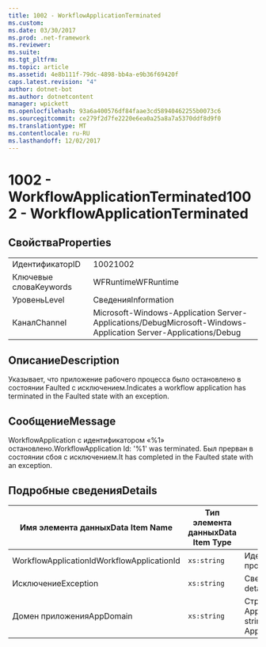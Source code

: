 ```yaml
---
title: 1002 - WorkflowApplicationTerminated
ms.custom: 
ms.date: 03/30/2017
ms.prod: .net-framework
ms.reviewer: 
ms.suite: 
ms.tgt_pltfrm: 
ms.topic: article
ms.assetid: 4e8b111f-79dc-4898-bb4a-e9b36f69420f
caps.latest.revision: "4"
author: dotnet-bot
ms.author: dotnetcontent
manager: wpickett
ms.openlocfilehash: 93a6a400576df84faae3cd58940462255b0073c6
ms.sourcegitcommit: ce279f2d7fe2220e6ea0a25a8a7a5370ddf8d9f0
ms.translationtype: MT
ms.contentlocale: ru-RU
ms.lasthandoff: 12/02/2017
---
```

# <a name="1002---workflowapplicationterminated"></a><span data-ttu-id="13c09-102">1002 - WorkflowApplicationTerminated</span><span class="sxs-lookup"><span data-stu-id="13c09-102">1002 - WorkflowApplicationTerminated</span></span>
## <a name="properties"></a><span data-ttu-id="13c09-103">Свойства</span><span class="sxs-lookup"><span data-stu-id="13c09-103">Properties</span></span>  
  
|||  
|-|-|  
|<span data-ttu-id="13c09-104">Идентификатор</span><span class="sxs-lookup"><span data-stu-id="13c09-104">ID</span></span>|<span data-ttu-id="13c09-105">1002</span><span class="sxs-lookup"><span data-stu-id="13c09-105">1002</span></span>|  
|<span data-ttu-id="13c09-106">Ключевые слова</span><span class="sxs-lookup"><span data-stu-id="13c09-106">Keywords</span></span>|<span data-ttu-id="13c09-107">WFRuntime</span><span class="sxs-lookup"><span data-stu-id="13c09-107">WFRuntime</span></span>|  
|<span data-ttu-id="13c09-108">Уровень</span><span class="sxs-lookup"><span data-stu-id="13c09-108">Level</span></span>|<span data-ttu-id="13c09-109">Сведения</span><span class="sxs-lookup"><span data-stu-id="13c09-109">Information</span></span>|  
|<span data-ttu-id="13c09-110">Канал</span><span class="sxs-lookup"><span data-stu-id="13c09-110">Channel</span></span>|<span data-ttu-id="13c09-111">Microsoft-Windows-Application Server-Applications/Debug</span><span class="sxs-lookup"><span data-stu-id="13c09-111">Microsoft-Windows-Application Server-Applications/Debug</span></span>|  
  
## <a name="description"></a><span data-ttu-id="13c09-112">Описание</span><span class="sxs-lookup"><span data-stu-id="13c09-112">Description</span></span>  
 <span data-ttu-id="13c09-113">Указывает, что приложение рабочего процесса было остановлено в состоянии Faulted с исключением.</span><span class="sxs-lookup"><span data-stu-id="13c09-113">Indicates a workflow application has terminated in the Faulted state with an exception.</span></span>  
  
## <a name="message"></a><span data-ttu-id="13c09-114">Сообщение</span><span class="sxs-lookup"><span data-stu-id="13c09-114">Message</span></span>  
 <span data-ttu-id="13c09-115">WorkflowApplication с идентификатором «%1» остановлено.</span><span class="sxs-lookup"><span data-stu-id="13c09-115">WorkflowApplication Id: '%1' was terminated.</span></span> <span data-ttu-id="13c09-116">Был прерван в состоянии сбоя с исключением.</span><span class="sxs-lookup"><span data-stu-id="13c09-116">It has completed in the Faulted state with an exception.</span></span>  
  
## <a name="details"></a><span data-ttu-id="13c09-117">Подробные сведения</span><span class="sxs-lookup"><span data-stu-id="13c09-117">Details</span></span>  
  
|<span data-ttu-id="13c09-118">Имя элемента данных</span><span class="sxs-lookup"><span data-stu-id="13c09-118">Data Item Name</span></span>|<span data-ttu-id="13c09-119">Тип элемента данных</span><span class="sxs-lookup"><span data-stu-id="13c09-119">Data Item Type</span></span>|<span data-ttu-id="13c09-120">Описание</span><span class="sxs-lookup"><span data-stu-id="13c09-120">Description</span></span>|  
|--------------------|--------------------|-----------------|  
|<span data-ttu-id="13c09-121">WorkflowApplicationId</span><span class="sxs-lookup"><span data-stu-id="13c09-121">WorkflowApplicationId</span></span>|`xs:string`|<span data-ttu-id="13c09-122">Идентификатор приложения рабочего процесса</span><span class="sxs-lookup"><span data-stu-id="13c09-122">The workflow application id</span></span>|  
|<span data-ttu-id="13c09-123">Исключение</span><span class="sxs-lookup"><span data-stu-id="13c09-123">Exception</span></span>|`xs:string`|<span data-ttu-id="13c09-124">Сведения об исключении</span><span class="sxs-lookup"><span data-stu-id="13c09-124">The exception details for the exception</span></span>|  
|<span data-ttu-id="13c09-125">Домен приложения</span><span class="sxs-lookup"><span data-stu-id="13c09-125">AppDomain</span></span>|`xs:string`|<span data-ttu-id="13c09-126">Строка, возвращаемая AppDomain.CurrentDomain.FriendlyName.</span><span class="sxs-lookup"><span data-stu-id="13c09-126">The string returned by AppDomain.CurrentDomain.FriendlyName.</span></span>|
